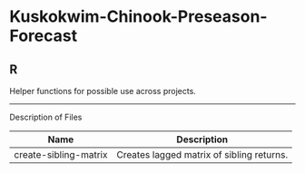 # Kuskokwim-Chinook-Preseason-Forecast
## R
Helper functions for possible use across projects.

***
Description of Files

Name                                    | Description
----------------------------------------|--------------------------------
create-sibling-matrix										| Creates lagged matrix of sibling returns.

